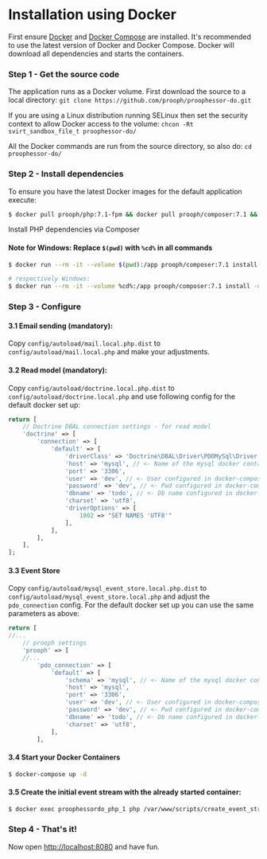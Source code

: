 # Installation using Docker

First ensure [Docker](https://docs.docker.com/engine/installation/ubuntulinux/) and [Docker Compose](https://docs.docker.com/compose/install/) 
are installed. It's recommended to use the latest version of Docker and Docker Compose. Docker will download all 
dependencies and starts the containers.

### Step 1 - Get the source code
The application runs as a Docker volume. First download the source to a local directory:
`git clone https://github.com/prooph/proophessor-do.git`

If you are using a Linux distribution running SELinux then set the security context to allow Docker access to the volume:
`chcon -Rt svirt_sandbox_file_t proophessor-do/`

All the Docker commands are run from the source directory, so also do:
`cd proophessor-do/`

### Step 2 - Install dependencies

To ensure you have the latest Docker images for the default application execute:

```bash
$ docker pull prooph/php:7.1-fpm && docker pull prooph/composer:7.1 && docker pull prooph/nginx:www
```

Install PHP dependencies via Composer

#### Note for Windows: Replace `$(pwd)` with `%cd%` in all commands

```bash
$ docker run --rm -it --volume $(pwd):/app prooph/composer:7.1 install -o --prefer-dist

# respectively Windows:
$ docker run --rm -it --volume %cd%:/app prooph/composer:7.1 install -o --prefer-dist
```

### Step 3 - Configure

#### 3.1 Email sending (mandatory):

Copy `config/autoload/mail.local.php.dist` to `config/autoload/mail.local.php` and make your adjustments.

#### 3.2 Read model (mandatory):

Copy `config/autoload/doctrine.local.php.dist` to `config/autoload/doctrine.local.php` and use following config for the default docker set up:

```php
return [
    // Doctrine DBAL connection settings - for read model
    'doctrine' => [
        'connection' => [
            'default' => [
                'driverClass' => 'Doctrine\DBAL\Driver\PDOMySql\Driver',
                'host' => 'mysql', // <- Name of the mysql docker container
                'port' => '3306',
                'user' => 'dev', // <- User configured in docker-compose.yml via MYSQL_USER
                'password' => 'dev', // <- Pwd configured in docker-compose.yml via MYSQL_PASSWORD
                'dbname' => 'todo', // <- Db name configured in docker-compose.yml via MYSQL_DATABASE
                'charset' => 'utf8',
                'driverOptions' => [
                    1002 => "SET NAMES 'UTF8'"
                ],
            ],
        ],
    ],
];
```

#### 3.3 Event Store

Copy `config/autoload/mysql_event_store.local.php.dist` to `config/autoload/mysql_event_store.local.php` and adjust the `pdo_connection` config.
For the default docker set up you can use the same parameters as above:

```php
return [
//...
    // prooph settings
    'prooph' => [
    //...
        'pdo_connection' => [
            'default' => [
                'schema' => 'mysql', // <- Name of the mysql docker container
                'host' => 'mysql',
                'port' => '3306',
                'user' => 'dev', // <- User configured in docker-compose.yml via MYSQL_USER
                'password' => 'dev', // <- Pwd configured in docker-compose.yml via MYSQL_PASSWORD
                'dbname' => 'todo', // <- Db name configured in docker-compose.yml via MYSQL_DATABASE
                'charset' => 'utf8',
            ],
        ],
```

#### 3.4 Start your Docker Containers

```bash
$ docker-compose up -d
```

#### 3.5 Create the initial event stream with the already started container:

```bash
$ docker exec proophessordo_php_1 php /var/www/scripts/create_event_streams.php
```

### Step 4 - That's it!
Now open [http://localhost:8080](http://localhost:8080/) and have fun.
